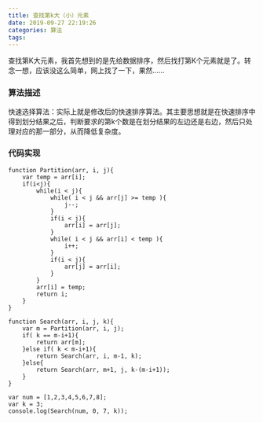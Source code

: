 ```yaml
---
title: 查找第k大（小）元素
date: 2019-09-27 22:19:26
categories: 算法
tags:
---
```

查找第K大元素，我首先想到的是先给数据排序，然后找打第K个元素就是了。转念一想，应该没这么简单，网上找了一下，果然......

<!--more-->
### 算法描述
快速选择算法：实际上就是修改后的快速排序算法。其主要思想就是在快速排序中得到划分结果之后，判断要求的第k个数是在划分结果的左边还是右边，然后只处理对应的那一部分，从而降低复杂度。

### 代码实现
```
function Partition(arr, i, j){
    var temp = arr[i];
    if(i<j){
        while(i < j){
            while( i < j && arr[j] >= temp ){
                j--;
            }
            if(i < j){
                arr[i] = arr[j];
            }
            while( i < j && arr[i] < temp ){
                i++;
            }
            if(i < j){
                arr[j] = arr[i];
            }
        }
        arr[i] = temp;
        return i;
    }
}

function Search(arr, i, j, k){
    var m = Partition(arr, i, j);
    if( k == m-i+1){
        return arr[m];
    }else if( k < m-i+1){
        return Search(arr, i, m-1, k);
    }else{
        return Search(arr, m+1, j, k-(m-i+1));
    }
}

var num = [1,2,3,4,5,6,7,8];
var k = 3;
console.log(Search(num, 0, 7, k));
```